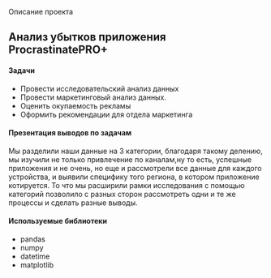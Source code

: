 Описание проекта

## Анализ убытков приложения ProcrastinatePRO+

#### Задачи

- Провести исследовательский анализ данных
- Провести маркетинговый анализ данных.
- Оценить окупаемость рекламы 
- Оформить рекомендации для отдела маркетинга

#### Презентация выводов по задачам
Мы разделили наши данные на 3 категории, благодаря такому делению, мы изучили не только привлечение по каналам,ну то есть, успешные приложения и не очень, но еще и рассмотрели все данные для каждого устройства, и выявили специфику того региона, в котором приложение котируется. То что мы расширили рамки исследования с помощью категорий позволило с разных сторон рассмотреть одни и те же процессы и сделать разные выводы.


#### Используемые библиотеки

- pandas
- numpy
- datetime
- matplotlib
